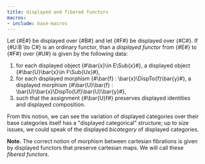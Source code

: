 ```yaml
---
title: displayed and fibered functors
macros:
- include: base-macros
---
```


Let {#E#} be displayed over {#B#} and let {#F#} be displayed over {#C#}. If {#U:B \to C#}
is an ordinary functor, than a *displayed functor* from {#E#} to {#F#} over {#U#} is
given by the following data:

1. for each displayed object {#\bar{x}\in E\Sub{x}#}, a displayed object {#\bar{U}\bar{x}\in F\Sub{Ux}#},
2. for each displayed morphism {#\bar{f} : \bar{x}\DispTo{f}\bar{y}#}, a displayed morphism {#\bar{U}\bar{f} : \bar{U}\bar{x}\DispTo{Uf}\bar{U}\bar{y}#},
3. such that the assignment {#\bar{U}f#} preserves displayed identities and displayed composition.

From this notion, we can see the variation of displayed categories over their
base categories itself has a "displayed categorical" structure; up to size
issues, we could speak of the displayed *bicategory* of displayed categories.

**Note.** The correct notion of morphism between cartesian fibrations is given
by displayed functors that preserve cartesian maps. We will call these *fibered
functors*.
